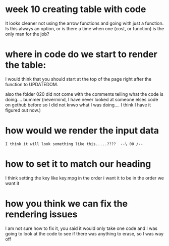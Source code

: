 # week 10 creating table with code

It looks cleaner not using the arrow functions and going with just a function. Is this always an option, or is there a time when one (cost, or function) is the only man for the job?

# where in code do we start to render the table:

I would think that you should start at the top of the page right after the function to UPDATEDOM. 

also the folder 020 did not come with the comments telling what the code is doing.... bummer
(nevermind, I have never looked at someone elses code on gethub before so I did not knwo what I was doing.... I think I have it figured out now.)

# how would we render the input data

<!-- const  = [miles,gallons,price,'#output-avg','#output-avg','Edit/Delete']
    const tr = document.createElement('tr')
    headings.forEach (function(row){
        let tr = document.createElement('tr')
        tr.textContent = row
        tr.appendChild(tr)
    })
    console.log (tr)
    tbl.appendChild (tr)
    TBL_OUTPUT.appendChild(tbl) -->

    I think it will look something like this.....????  --\ 00 /--

# how to set it to match our heading 

I think setting the key like key.mpg in the order i want it to be in the order we want it

# how you think we can fix the rendering issues

I am not sure how to fix it, you said it would only take one code and I was going to look at the code to see if there was anything to erase, so I was way off